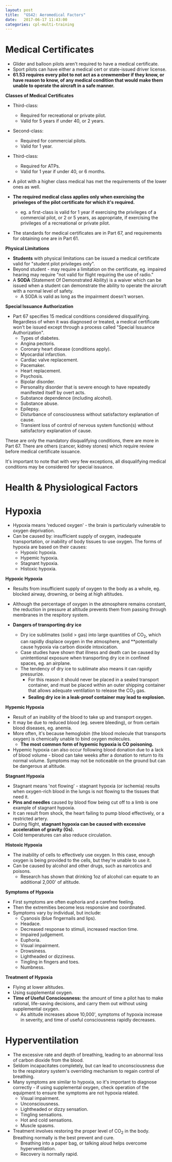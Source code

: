 ```yaml
---
layout: post
title:  "GS42: Aeromedical Factors"
date:   2017-06-17 11:43:00
categories: cpl-multi-training
---
```


# Medical Certificates

 * Glider and balloon pilots aren't required to have a medical certificate.
 * Sport pilots can have either a medical cert or state-issued driver license.
 * **61.53 requires every pilot to not act as a crewmember if they know, or
   have reason to know, of any medical condition that would make them unable
   to operate the aircraft in a safe manner.**

**Classes of Medical Certificates**

 * Third-class:
    * Required for recreational or private pilot.
    * Valid for 5 years if under 40, or 2 years.
 * Second-class:
    * Required for commercial pilots.
    * Valid for 1 year.
 * Third-class:
    * Required for ATPs.
    * Valid for 1 year if under 40, or 6 months.

 * A pilot with a higher class medical has met the requirements of the lower ones
   as well.
 * **The required medical class applies only when exercising the priveleges of the
   pilot certificate for which it's required.**
    * eg. a first-class is valid for 1 year if exercising the privileges of a
      commercial pilot, or 2 or 5 years, as appropriate, if exercising the
      privileges of a recreational or private pilot.
 * The standards for medical certificates are in Part 67, and requirements for
   obtaining one are in Part 61.

**Physical Limitations**

 * **Students** with physical limitations can be issued a medical certificate valid
   for "student pilot privileges only".
 * Beyond student - may require a limitation on the certificate, eg. impaired
   hearing may require "not valid for flight requiring the use of radio."
 * A **SODA** (Statement Of Demonstrated Ability) is a waiver which can be issued
   when a student can demonstrate the ability to operate the aircraft with a normal
   level of safety.
    * A SODA is valid as long as the impairment doesn't worsen.

**Special Issuance Authorization**
 * Part 67 specifies 15 medical conditions considered disqualifying. Regardless of
   when it was diagnosed or treated, a medical certificate won't be issued except
   through a process called "Special Issuance Authorization".
    * Types of diabetes.
    * Angina pectoris.
    * Coronary heart disease (conditions apply).
    * Myocardial infarction.
    * Cardiac valve replacement.
    * Pacemaker.
    * Heart replacement.
    * Psychosis.
    * Bipolar disorder.
    * Personality disorder that is severe enough to have repeatedly manifested
      itself by overt acts.
    * Substance dependence (including alcohol).
    * Substance abuse.
    * Epilepsy.
    * Disturbance of consciousness without satisfactory explanation of cause.
    * Transient loss of control of nervous system function(s) without
      satisfactory explanation of cause.

These are only the mandatory disqualifying conditions, there are more in Part 67.
There are others (cancer, kidney stones) which require review before medical
certificate issuance.

It's important to note that with very few exceptions, all disqualifying medical
conditions may be considered for special issuance.

# Health & Physiological Factors

# Hypoxia

 * Hypoxia means 'reduced oxygen' - the brain is particularly vulnerable to
   oxygen deprivation.
 * Can be caused by: insufficient supply of oxygen, inadequate transportation, or
   inability of body tissues to use oxygen. The forms of hypoxia are based on
   their causes:
    * Hypoxic hypoxia.
    * Hypemic hypoxia.
    * Stagnant hypoxia.
    * Histoxic hypoxia.

**Hypoxic Hypoxia**

 * Results from insufficient supply of oxygen to the body as a whole, eg. blocked
   airway, drowning, or being at high altitudes.
 * Although the percentage of oxygen in the atmosphere remains constant, the
   reduction in pressure at altitude prevents them from passing through
   membranes in the respitory system.

 * **Dangers of transporting dry ice**
    * Dry ice sublimates (solid > gas) into large quantities of CO<sub>2</sub>,
      which can rapidly displace oxygen in the atmosphere, and **potentially cause
      hypoxia via carbon dioxide intoxication.
    * Case studies have shown that illness and death can be caused by unintentional
      exposure when transporting dry ice in confined spaces, eg. an airplane.
    * The tendency of dry ice to sublimate also means it can rapidly pressurize.
       * For this reason it should never be placed in a sealed transport
         container, and must be placed within an outer shipping container that
         allows adequate ventilation to release the CO<sub>2</sub> gas.
       * **Sealing dry ice in a leak-proof container may lead to explosion.**

**Hypemic Hypoxia**

 * Result of an inability of the blood to take up and transport oxygen.
 * It may be due to reduced blood (eg. severe bleeding), or from certain blood
   diseases, eg. anemia.
 * More often, it's because hemoglobin (the blood molecule that transports
   oxygen) is chemically unable to bind oxygen molecules.
    * **The most common form of hypemic hypoxia is CO poisoning.**
 * Hypemic hypoxia can also occur following blood donation due to a lack of
   blood volume - blood can take weeks after a donation to return to its normal
   volume. Symptoms may not be noticeable on the ground but can be dangerous
   at altitude.

**Stagnant Hypoxia**

 * Stagnant means 'not flowing' - stagnant hypoxia (or ischemia) results when
   oxygen-rich blood in the lungs is not flowing to the tissues that need it.
 * **Pins and needles** caused by blood flow being cut off to a limb is one
   example of stagnant hypoxia.
 * It can result from shock, the heart failing to pump blood effectively, or
   a restricted artery.
 * During flight, **stagnant hypoxia can be caused with excessive acceleration
   of gravity (Gs).**
 * Cold temperatures can also reduce circulation.

**Histoxic Hypoxia**

 * The inability of cells to effectively use oxygen. In this case, enough oxygen
   is being provided to the cells, but they're unable to use it.
 * Can be caused by alcohol and other drugs, such as narcotics and poisons.
    * Research has shown that drinking 1oz of alcohol can equate to an additional
      2,000' of altitude.

**Symptoms of Hypoxia**

 * First symptoms are often euphoria and a carefree feeling.
 * Then the extremities become less responsive and coordinated.
 * Symptoms vary by individual, but include:
    * Cyanosis (blue fingernails and lips).
    * Headace.
    * Decreased response to stimuli, increased reaction time.
    * Impaired judgement.
    * Euphoria.
    * Visual impairment.
    * Drowsiness.
    * Lightheaded or dizziness.
    * Tingling in fingers and toes.
    * Numbness.

**Treatment of Hypoxia**

 * Flying at lower altitudes.
 * Using supplemental oxygen.
 * **Time of Useful Consciousness:** the amount of time a pilot has to make
   rational, life-saving decisions, and carry them out without using supplemental
   oxygen.
    * As altitude increases above 10,000', symptoms of hypoxia increase in
      severity, and time of useful consciousness rapidly decreases.

# Hyperventilation

 * The excessive rate and depth of breathing, leading to an abnormal loss of
   carbon dioxide from the blood.
 * Seldom incapacitates completely, but can lead to unconsciousness due to the
   respiratory system's overriding mechanism to regain control of breathing.
 * Many symptoms are similar to hypoxia, so it's important to diagnose correctly -
   if using supplemental oxygen, check operation of the equipment to ensure the
   symptoms are not hypoxia related.
    * Visual impairment.
    * Unconsciousness.
    * Lightheaded or dizzy sensation.
    * Tingling sensations.
    * Hot and cold sensations.
    * Muscle spasms.
 * Treatment involves restoring the proper level of CO<sub>2</sub> in the body.
   Breathing normally is the best prevent and cure.
    * Breathing into a paper bag, or talking aloud helps overcome hyperventilation.
    * Recovery is normally rapid.
